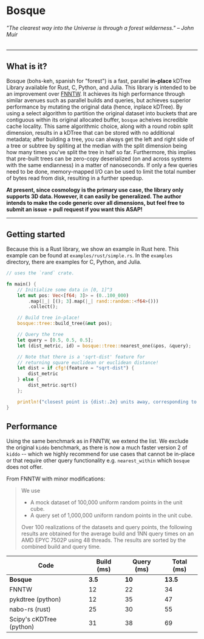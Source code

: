 # Bosque

###### *"The clearest way into the Universe is through a forest wilderness."* – John Muir
-------

## What is it?
Bosque (bohs-keh, spanish for "forest") is a fast, parallel **in-place** kDTree Library available for Rust, C, Python, and Julia. This library is intended to be an improvement over [FNNTW](https://github.com/cavemanloverboy/fnntw). It achieves its high performance through similar avenues such as parallel builds and queries, but achieves superior performance by mutating the original data (hence, inplace kDTree). By using a select algorithm to partition the original dataset into buckets that are contiguous within its original allocated buffer, `bosque` acheives incredible cache locality. This same algorithmic choice, along with a round robin split dimension, results in a kDTree that can be stored with no additional metadata; after building a tree, you can always get the left and right side of a tree or subtree by spliting at the median with the split dimension being how many times you've split the tree in half so far. Furthermore, this implies that pre-built trees can be zero-copy deserialized (on and across systems with the same endianness) in a matter of nanoseconds. If only a few queries need to be done, memory-mapped I/O can be used to limit the total number of bytes read from disk, resulting in a further speedup.

**At present, since cosmology is the primary use case, the library only supports 3D data. However, it can easily be generalized. The author intends to make the code generic over all dimensions, but feel free to submit an issue + pull request if you want this ASAP!**

-------


## Getting started
Because this is a Rust library, we show an example in Rust here. This example can be found at `examples/rust/simple.rs`. In the `examples` directory, there are examples for C, Python, and Julia.
```rust
// uses the `rand` crate.

fn main() {
    // Initialize some data in [0, 1]^3
    let mut pos: Vec<[f64; 3]> = (0..100_000)
        .map(|_| [(); 3].map(|_| rand::random::<f64>()))
        .collect();

    // Build tree in-place!
    bosque::tree::build_tree(&mut pos);

    // Query the tree
    let query = [0.5, 0.5, 0.5];
    let (dist_metric, id) = bosque::tree::nearest_one(&pos, &query);

    // Note that there is a 'sqrt-dist' feature for
    // returning square euclidean or euclidean distance!
    let dist = if cfg!(feature = "sqrt-dist") {
        dist_metric
    } else {
        dist_metric.sqrt()
    };

    println!("closest point is {dist:.2e} units away, corresponding to data point #{id}");
}
```


## Performance
Using the same benchmark as in FNNTW, we extend the list. We exclude the original `kiddo` benchmark, as there is now a much faster version 2 of `kiddo` -- which we highly recommend for use cases that cannot be in-place or that require other query functionality e.g. `nearest_within` which `bosque` does not offer.

From FNNTW with minor modifications:
> We use
> - A mock dataset of 100,000 uniform random points in the unit cube.
> - A query set of 1,000,000 uniform random points in the unit cube.
>
> Over 100 realizations of the datasets and query points, the following results are obtained for the average build and 1NN query times on an AMD EPYC 7502P using 48 threads. The results are sorted by the combined build and query time.

|  Code | Build (ms)| Query (ms) | Total (ms) |
|---|---|---|---|
| **Bosque**| **3.5** | **10** | **13.5** |
| FNNTW | 12 | 22 | 34 |
| pykdtree (python)| 12 | 35 | 47  |
| nabo-rs (rust)| 25 | 30  | 55 |
| Scipy's cKDTree (python) | 31 | 38 | 69 |
